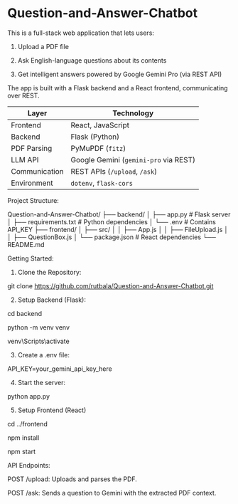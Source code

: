 # Question-and-Answer-Chatbot

This is a full-stack web application that lets users:

1. Upload a PDF file

2. Ask English-language questions about its contents

3. Get intelligent answers powered by Google Gemini Pro (via REST API)

The app is built with a Flask backend and a React frontend, communicating over REST.

| Layer         | Technology                            |
| ------------- | ------------------------------------- |
| Frontend      | React, JavaScript                     |
| Backend       | Flask (Python)                        |
| PDF Parsing   | PyMuPDF (`fitz`)                      |
| LLM API       | Google Gemini (`gemini-pro` via REST) |
| Communication | REST APIs (`/upload`, `/ask`)         |
| Environment   | `dotenv`, `flask-cors`                |

Project Structure:

Question-and-Answer-Chatbot/
├── backend/
│   ├── app.py                # Flask server
│   ├── requirements.txt      # Python dependencies
│   └── .env                  # Contains API_KEY
├── frontend/
│   ├── src/
│   │   ├── App.js
│   │   ├── FileUpload.js
│   │   ├── QuestionBox.js
│   └── package.json          # React dependencies
└── README.md

Getting Started:

1. Clone the Repository:
   
git clone https://github.com/rutbala/Question-and-Answer-Chatbot.git

2. Setup Backend (Flask):
   
cd backend

python -m venv venv

venv\Scripts\activate

3. Create a .env file:

API_KEY=your_gemini_api_key_here

4. Start the server:

python app.py


5. Setup Frontend (React)

cd ../frontend

npm install

npm start

API Endpoints:

POST /upload: Uploads and parses the PDF.


POST /ask: Sends a question to Gemini with the extracted PDF context.



